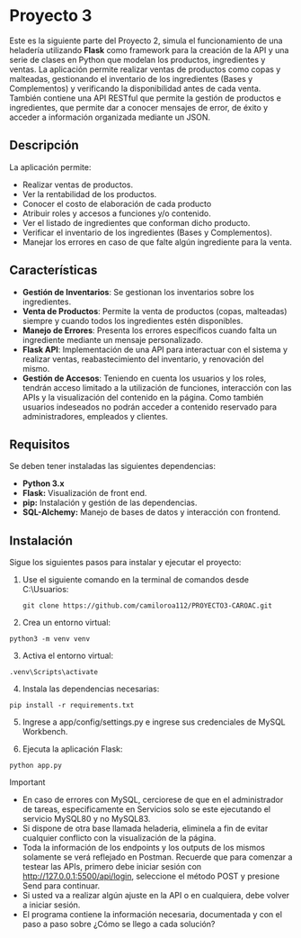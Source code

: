 # Proyecto 3
Este es la siguiente parte del Proyecto 2, simula el funcionamiento de una heladería utilizando **Flask** como framework para la creación de la API y una serie de clases en Python que modelan los productos, ingredientes y ventas. La aplicación permite realizar ventas de productos como copas y malteadas, gestionando el inventario de los ingredientes (Bases y Complementos) y verificando la disponibilidad antes de cada venta. También contiene una API RESTful que permite la gestión de productos e ingredientes, que permite dar a conocer mensajes de error, de éxito y acceder a información organizada mediante un JSON.

## Descripción

La aplicación permite:
- Realizar ventas de productos.
- Ver la rentabilidad de los productos.
- Conocer el costo de elaboración de cada producto
- Atribuir roles y accesos a funciones y/o contenido.
- Ver el listado de ingredientes que conforman dicho producto.
- Verificar el inventario de los ingredientes (Bases y Complementos).
- Manejar los errores en caso de que falte algún ingrediente para la venta.

## Características

- **Gestión de Inventarios**: Se gestionan los inventarios sobre los ingredientes.
- **Venta de Productos**: Permite la venta de productos (copas, malteadas) siempre y cuando todos los ingredientes estén disponibles.
- **Manejo de Errores**: Presenta los errores específicos cuando falta un ingrediente mediante un mensaje personalizado.
- **Flask API**: Implementación de una API para interactuar con el sistema y realizar ventas, reabastecimiento del inventario, y renovación del mismo.
- **Gestión de Accesos**: Teniendo en cuenta los usuarios y los roles, tendrán acceso limitado a la utilización de funciones, interacción con las APIs y la visualización del contenido en la página. Como también usuarios indeseados no podrán acceder a contenido reservado para administradores, empleados y clientes.

## Requisitos

Se deben tener instaladas las siguientes dependencias:

- **Python 3.x**
- **Flask:** Visualización de front end.
- **pip:** Instalación y gestión de las dependencias.
- **SQL-Alchemy:** Manejo de bases de datos y interacción con frontend.

## Instalación

Sigue los siguientes pasos para instalar y ejecutar el proyecto:

1. Use el siguiente comando en la terminal de comandos desde C:\Usuarios:
   ```
   git clone https://github.com/camiloroa112/PROYECTO3-CAROAC.git
   ```

2. Crea un entorno virtual:

```
python3 -m venv venv
```

3. Activa el entorno virtual:

```
.venv\Scripts\activate
```

4. Instala las dependencias necesarias:

```
pip install -r requirements.txt
```

5. Ingrese a app/config/settings.py e ingrese sus credenciales de MySQL Workbench.

6. Ejecuta la aplicación Flask:

```
python app.py
```

> [!IMPORTANT]
> - En caso de errores con MySQL, cerciorese de que en el administrador de tareas, especificamente en Servicios solo se este ejecutando el servicio MySQL80 y no MySQL83.
> - Si dispone de otra base llamada heladeria, eliminela a fin de evitar cualquier conflicto con la visualización de la página.
> - Toda la información de los endpoints y los outputs de los mismos solamente se verá reflejado en Postman. Recuerde que para comenzar a testear las APIs, primero debe iniciar sesión con http://127.0.0.1:5500/api/login, seleccione el método POST y presione Send para continuar.
> - Si usted va a realizar algún ajuste en la API o en cualquiera, debe volver a iniciar sesión.
> - El programa contiene la información necesaria, documentada y con el paso a paso sobre ¿Cómo se llego a cada solución?